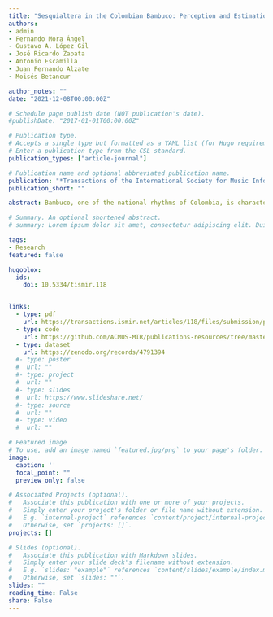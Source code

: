 ```yaml
---
title: "Sesquialtera in the Colombian Bambuco: Perception and Estimation of Beat and Meter – Extended version"
authors:
- admin
- Fernando Mora Ángel
- Gustavo A. López Gil
- José Ricardo Zapata
- Antonio Escamilla
- Juan Fernando Alzate
- Moisés Betancur 

author_notes: ""
date: "2021-12-08T00:00:00Z"

# Schedule page publish date (NOT publication's date).
#publishDate: "2017-01-01T00:00:00Z"

# Publication type.
# Accepts a single type but formatted as a YAML list (for Hugo requirements).
# Enter a publication type from the CSL standard.
publication_types: ["article-journal"]

# Publication name and optional abbreviated publication name.
publication: "*Transactions of the International Society for Music Information Retrieval*"
publication_short: ""

abstract: Bambuco, one of the national rhythms of Colombia, is characterized by the presence of sesquialtera or the superposition of rhythmic elements from a simple and a compound meter. In this work, we analyze bambucos from three perspectives. First, we analyze the perception of beat and meter by asking 10 Colombian musicians to perform beat annotations in a dataset of bambucos. Results show great diversity in the annotations - a total of five metric alternatives (meters or combinations of meters) were found in the annotations, with each bambuco in the study being annotated in at least two different meters. To get a better understanding of which elements influence meter perception in bambucos, elements in three categories (composition, performance and audio production) were identified in our second study, and summarized for our bambuco dataset. In our third study, we use state-of-the-art computational tools for beat and meter analysis to extract beat positions. Given that the algorithms used in the analysis were designed to deal with the rhythmic regularity of a single meter, it is not surprising that tracking performance is not very high. However, a deeper analysis of the onset detection functions used for beat tracking indicates that there is enough information on the signal level to characterize the bi-metric behavior of bambuco. Our beat tracking analysis on bass tracks as well as our analysis of downbeat estimation indicate that while current computational tools cannot directly handle the bi-metric elements in bambuco, they provide valuable information that can be used for musicological analysis.

# Summary. An optional shortened abstract.
# summary: Lorem ipsum dolor sit amet, consectetur adipiscing elit. Duis posuere tellus ac convallis placerat. Proin tincidunt magna sed ex sollicitudin condimentum.

tags:
- Research
featured: false

hugoblox:
  ids:
    doi: 10.5334/tismir.118


links:
  - type: pdf
    url: https://transactions.ismir.net/articles/118/files/submission/proof/118-1-2976-1-10-20211208.pdf
  - type: code
    url: https://github.com/ACMUS-MIR/publications-resources/tree/master/TISMIR2021
  - type: dataset
    url: https://zenodo.org/records/4791394
  #- type: poster
  #  url: ""
  #- type: project
  #  url: ""
  #- type: slides
  #  url: https://www.slideshare.net/
  #- type: source
  #  url: ""
  #- type: video
  #  url: ""

# Featured image
# To use, add an image named `featured.jpg/png` to your page's folder. 
image:
  caption: ''
  focal_point: ""
  preview_only: false

# Associated Projects (optional).
#   Associate this publication with one or more of your projects.
#   Simply enter your project's folder or file name without extension.
#   E.g. `internal-project` references `content/project/internal-project/index.md`.
#   Otherwise, set `projects: []`.
projects: []

# Slides (optional).
#   Associate this publication with Markdown slides.
#   Simply enter your slide deck's filename without extension.
#   E.g. `slides: "example"` references `content/slides/example/index.md`.
#   Otherwise, set `slides: ""`.
slides: ""
reading_time: False
share: False
---
```


